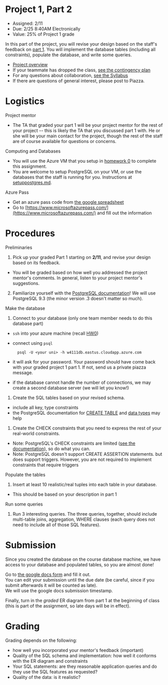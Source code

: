 # Project 1, Part 2

* Assigned: 2/11
* Due: 2/25 8:40AM Electronically
* Value: 25% of Project 1 grade


In this part of the project, you will revise your design based on the staff's feedback on [part 1](./proj1.md). You will implement the database tables (including all constraints), populate the database, and write some queries.

* [Project overview](./README.md)
* If your teammate has dropped the class, [see the contingency plan](./README.md#contingency)
* For any questions about collaboration, [see the Syllabus](http://github.com/w4111/syllabus#cheating)
* If there are questions of general interest, please post to Piazza.


# Logistics

Project mentor

* The TA that graded your part 1 will be your project mentor for the rest of your project -- 
  this is likely the TA that you discussed part 1 with.  He or she will be your main contact for 
  the project, though the rest of  the staff are of course available for questions or concerns.

Computing and Databases

* You will use the Azure VM that you setup in [homework 0](http://github.com/w4111/hw0) to complete this assignment.
* You are welcome to setup PostgreSQL on your VM, or use the databases that the staff 
  is running for you.  Instructions at [setuppostgres.md](https://github.com/w4111/project1/blob/master/setuppostgres.md).

Azure Pass

* Get an azure pass code from [the google spreadsheet](https://docs.google.com/spreadsheets/d/1nsDzE5HYoWpef5Z6uCKz6xrraoJgg0scI9wJJfTYUeo/edit#gid=0)
* Go to [https://www.microsoftazurepass.com/](https://www.microsoftazurepass.com/) and fill out the information


# Procedures

Preliminaries

1. Pick up your graded Part 1 starting on **2/11**, and revise your design based on its feedback.
  * You will be graded based on how well you addressed the project mentor's comments. 
    In general, listen to your project mentor's suggestions.
2. Familiarize yourself with the [PostgreSQL documentation](http://www.postgresql.org/docs/9.3/interactive/index.html)!
   We will use PostgreSQL 9.3 (the minor version .3 doesn't matter so much).


Make the database

1. Connect to your database (only one team member needs to do this database part)
  * `ssh` into your azure machine (recall [HW0](http://github.com/w4111/hw0))
  * connect using `psql` 

          psql -U <your uni> -h w4111db.eastus.cloudapp.azure.com

  * it will ask for your password.  Your password should have come back with your graded project 1 part 1.  If not, send us a private piazza message.
  * if the database cannot handle the number of connections, we may create a second database server (we will let you know!)

1. Create the SQL tables based on your revised schema.
  * include all key, type constraints
  * the PostgreSQL documentation for [CREATE TABLE](http://www.postgresql.org/docs/9.3/static/sql-createtable.html)
    and [data types](http://www.postgresql.org/docs/9.3/static/datatype.html) may help

1. Create the CHECK constraints that you need to express the rest of your real-world constraints.
  * Note: PostgreSQL's CHECK constraints are limited ([see the documentation](http://www.postgresql.org/docs/9.4/static/ddl-constraints.html)), so do what you can.
  * Note: PostgreSQL doesn't support CREATE ASSERTION statements. but does support triggers.
    However, you are not required to implement constraints that require triggers

Populate the tables

1. Insert at least 10 realistic/real tuples into each table in your database.
  * This should be based on your description in part 1

Run some queries

1. Run 3 interesting queries.
   The three queries, together, should include multi-table joins, aggregation, WHERE clauses (each
   query does not need to include all of those SQL features).



# Submission
<a name="submit"></a>

Since you created the database on the course database machine, we have access to your database and populated tables, so you are almost done!

Go to [the google docs form](https://docs.google.com/a/columbia.edu/forms/d/1bHF3wnlPJIMMPtOh6GV18uhnQFvV75BGy6W2i3BkTp8/viewform?usp=send_form) and fill it out.  
You can edit your submission until the due date (be careful, since if you submit afterwards it will be counted as late).  
We will use the google docs submission timestamp.

Finally, turn in the _graded_ ER diagram from part 1 at the beginning of class (this is part of the assignment, so late days will be in effect).

<!--

1. Create a folder named `<YOUR UNI>-proj1part2`, where `<YOUR UNI>` is replaced with the UNI of one teammate 
   e.g., `ew2493-proj1part3` for the Prof Wu.

1. If your ER diagram is in electronic form, gereate a PDF and place it into your directory.

1. Export your database into a file called `database.ddl` and put the file into your directory

        pg_dump -f database.ddl -h <YOURHOST> -U <YOURUSERNAME> <DATABASE>

        # for example
        pg_dump -f database.ddl -h localhost -U eugenewu mydatabase

1. create a file named `queries.txt` and put it into your directory
    * The file contains three interesting queries and their descriptions.  
      The three queries, together, should include multi-table joins, aggregation, WHERE clauses (each
      query does not need to include all of those SQL features).
   
    * The format of the files should be exactly one (possibly long) line of description 
      followed by exactly one (possibly long) line of SQL query, and so on.  For example

          this is a description for query 1
          SELECT * FROM foo join bar on foo.id = bar.id
          this is the second description for query 2
          SELECT 1
          this is the third description
          SELECT 0

1. create a file named `teammates` and put it in your directory
    * The file contains the teammates' UNIs, one per line.  For example

          ew2493
          zz1234

1. `tar`, `gzip`, or `zip` your directory

1. Submit the compressed file on courseworks under "Project 1, Part 2"

-->



# Grading 
<a name="grading"></a>

Grading depends on the following:

* how well you incorporated your mentor's feedback (important)
* Quality of the SQL schema and implementation:  how well it conforms with the ER diagram and constraints
* Your SQL statements: are they reasonable application queries and do they use the SQL features as requested?
* Quality of the data: is it realistic?  



